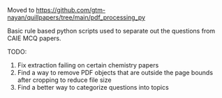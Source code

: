Moved to https://github.com/gtm-nayan/quillpapers/tree/main/pdf_processing_py

Basic rule based python scripts used to separate out the questions from CAIE MCQ papers.

TODO:
1. Fix extraction failing on certain chemistry papers
2. Find a way to remove PDF objects that are outside the page bounds after cropping to reduce file size
3. Find a better way to categorize questions into topics
